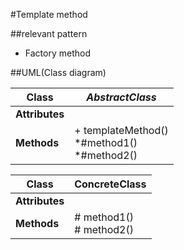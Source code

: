 #Template method

##relevant pattern
- Factory method

##UML(Class diagram)

|Class| *AbstractClass* |
|-------|--------|
| **Attributes** ||
| **Methods** |+ templateMethod() <br /> *#method1()<br/> *#method2()|

|Class| ConcreteClass |
|-------|--------|
| **Attributes** ||
| **Methods** |# method1()<br/> # method2()|

